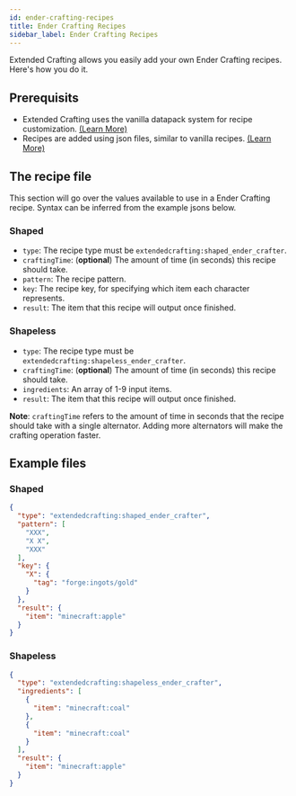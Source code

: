 ```yaml
---
id: ender-crafting-recipes
title: Ender Crafting Recipes
sidebar_label: Ender Crafting Recipes
---
```


Extended Crafting allows you easily add your own Ender Crafting recipes. Here's how you do it.

## Prerequisits
- Extended Crafting uses the vanilla datapack system for recipe customization. [(Learn More)](https://minecraft.gamepedia.com/Data_pack)
- Recipes are added using json files, similar to vanilla recipes. [(Learn More)](https://minecraft.gamepedia.com/Recipe)

## The recipe file
This section will go over the values available to use in a Ender Crafting recipe. Syntax can be inferred from the example jsons below.
### Shaped
- `type`: The recipe type must be `extendedcrafting:shaped_ender_crafter`.
- `craftingTime`: (**optional**) The amount of time (in seconds) this recipe should take.
- `pattern`: The recipe pattern.
- `key`: The recipe key, for specifying which item each character represents.
- `result`: The item that this recipe will output once finished.

### Shapeless
- `type`: The recipe type must be `extendedcrafting:shapeless_ender_crafter`.
- `craftingTime`: (**optional**) The amount of time (in seconds) this recipe should take.
- `ingredients`: An array of 1-9 input items.
- `result`: The item that this recipe will output once finished.

**Note**: `craftingTime` refers to the amount of time in seconds that the recipe should take with a single alternator. Adding more alternators will make the crafting operation faster.

## Example files
### Shaped
```json
{
  "type": "extendedcrafting:shaped_ender_crafter",
  "pattern": [
    "XXX",
    "X X",
    "XXX"
  ],
  "key": {
    "X": {
      "tag": "forge:ingots/gold"
    }
  },
  "result": {
    "item": "minecraft:apple"
  }
}
```

### Shapeless
```json
{
  "type": "extendedcrafting:shapeless_ender_crafter",
  "ingredients": [
    {
      "item": "minecraft:coal"
    },
    {
      "item": "minecraft:coal"
    }
  ],
  "result": {
    "item": "minecraft:apple"
  }
}
```